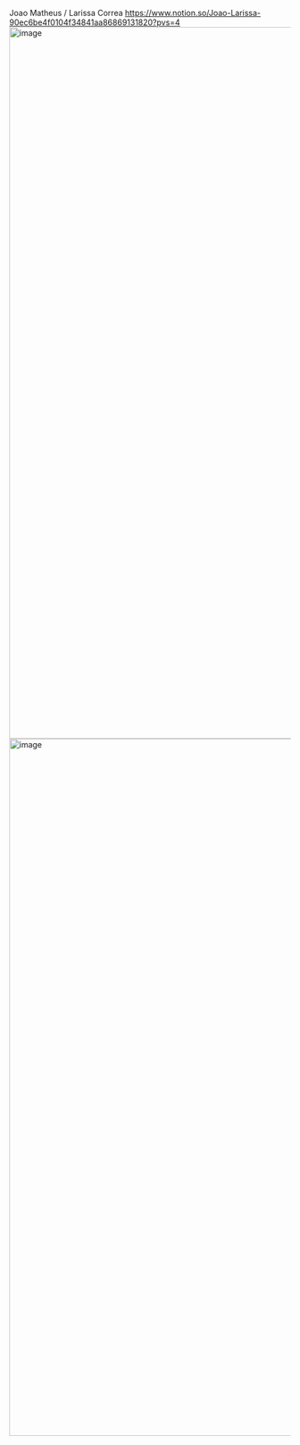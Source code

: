 Joao Matheus / Larissa Correa
https://www.notion.so/Joao-Larissa-90ec6be4f0104f34841aa86869131820?pvs=4
<img width="1275" alt="image" src="https://github.com/user-attachments/assets/e6f9c0ce-5bf4-41ad-bf27-b45da034a4ab">
<img width="1249" alt="image" src="https://github.com/user-attachments/assets/5236df44-8cd8-43d4-a4de-771032eb39fa">

